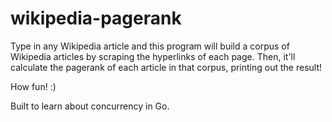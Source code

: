 # wikipedia-pagerank

Type in any Wikipedia article and this program will build a corpus of Wikipedia articles by scraping the hyperlinks of each page. Then, it'll calculate the pagerank of each article in that corpus, printing out the result!

How fun! :)

Built to learn about concurrency in Go.